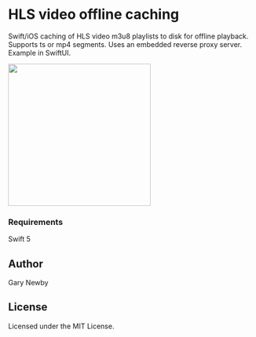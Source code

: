 # HLS video offline caching
Swift/iOS caching of HLS video m3u8 playlists to disk for offline playback. Supports ts or mp4 segments. Uses an embedded reverse proxy server. Example in SwiftUI.

<img src="https://github.com/user-attachments/assets/746532ae-80b5-410c-ba30-6967ab7e921c" width="290">

### Requirements

Swift 5

## Author

Gary Newby

## License

Licensed under the MIT License.